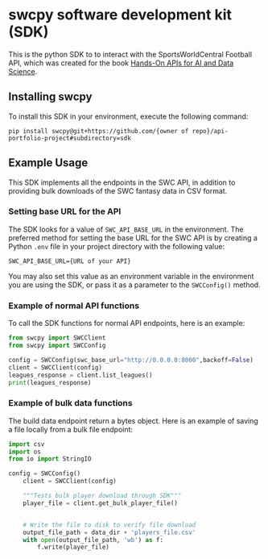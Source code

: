 # swcpy software development kit (SDK)
This is the python SDK to to interact with the SportsWorldCentral Football API, which was created for the book [Hands-On APIs for AI and Data Science](https://handsonapibook.com).

## Installing swcpy

To install this SDK in your environment, execute the following command:

`pip install swcpy@git+https://github.com/{owner of repo}/api-portfolio-project#subdirectory=sdk`

## Example Usage

This SDK implements all the endpoints in the SWC API, in addition to providing bulk downloads of the SWC fantasy data in CSV format.

### Setting base URL for the API
The SDK looks for a value of `SWC_API_BASE_URL` in the environment. The preferred method for setting the base URL for the SWC API is by creating a Python `.env` file in your project directory with the following value:

```
SWC_API_BASE_URL={URL of your API}
```

You may also set this value as an environment variable in the environment you are using the SDK, or pass it as a parameter to the `SWCConfig()` method.


### Example of normal API functions

To call the SDK functions for normal API endpoints, here is an example:

```python
from swcpy import SWCClient
from swcpy import SWCConfig

config = SWCConfig(swc_base_url="http://0.0.0.0:8000",backoff=False)
client = SWCClient(config)    
leagues_response = client.list_leagues()
print(leagues_response)
```

### Example of bulk data functions

The build data endpoint return a bytes object. Here is an example of saving a file locally from a bulk file endpoint:

```python
import csv
import os
from io import StringIO

config = SWCConfig()
    client = SWCClient(config)    

    """Tests bulk player download through SDK"""
    player_file = client.get_bulk_player_file()


    # Write the file to disk to verify file download
    output_file_path = data_dir + 'players_file.csv'
    with open(output_file_path, 'wb') as f:
        f.write(player_file)
```

